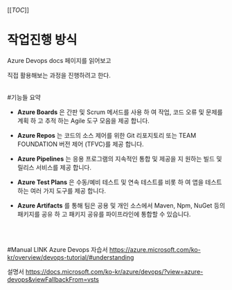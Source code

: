 [[_TOC_]]
# 작업진행 방식
Azure Devops docs 페이지를 읽어보고

직접 활용해보는 과정을 진행하려고 한다.
<br>
</br>


#기능들 요약
- **Azure Boards** 은 간판 및 Scrum 메서드를 사용 하 여 작업, 코드 오류 및 문제를 계획 하 고 추적 하는 Agile 도구 모음을 제공 합니다. 

- **Azure Repos** 는 코드의 소스 제어를 위한 Git 리포지토리 또는 TEAM FOUNDATION 버전 제어 (TFVC)를 제공 합니다. 

- **Azure Pipelines** 는 응용 프로그램의 지속적인 통합 및 제공을 지 원하는 빌드 및 릴리스 서비스를 제공 합니다. 

- **Azure Test Plans** 은 수동/예비 테스트 및 연속 테스트를 비롯 하 여 앱을 테스트 하는 여러 가지 도구를 제공 합니다. 

- **Azure Artifacts** 를 통해 팀은 공용 및 개인 소스에서 Maven, Npm, NuGet 등의 패키지를 공유 하 고 패키지 공유를 파이프라인에 통합할 수 있습니다. 

<br>
</br>

#Manual LINK
Azure Devops 자습서
https://azure.microsoft.com/ko-kr/overview/devops-tutorial/#understanding


설명서
https://docs.microsoft.com/ko-kr/azure/devops/?view=azure-devops&viewFallbackFrom=vsts